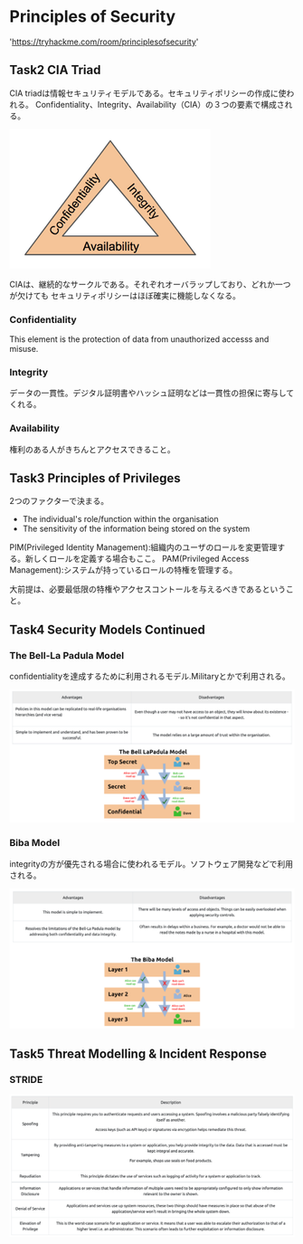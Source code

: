 # Principles of Security

'https://tryhackme.com/room/principlesofsecurity'

## Task2 CIA Triad

CIA triadは情報セキュリティモデルである。セキュリティポリシーの作成に使われる。
Confidentiality、Integrity、Availability（CIA）の３つの要素で構成される。

![](./img/CIA%20Triad.png)

CIAは、継続的なサークルである。それぞれオーバラップしており、どれか一つが欠けても
セキュリティポリシーはほぼ確実に機能しなくなる。  

### Confidentiality

This element is the protection of data from unauthorized accesss and misuse.

### Integrity
データの一貫性。デジタル証明書やハッシュ証明などは一貫性の担保に寄与してくれる。

### Availability
権利のある人がきちんとアクセスできること。  

## Task3 Principles of Privileges

2つのファクターで決まる。  

- The individual's role/function within the organisation  
- The sensitivity of the information being stored on the system  

PIM(Privileged Identity Management):組織内のユーザのロールを変更管理する。新しくロールを定義する場合もここ。
PAM(Privileged Access Management):システムが持っているロールの特権を管理する。

大前提は、必要最低限の特権やアクセスコントールを与えるべきであるということ。　　

## Task4 Security Models Continued

### The Bell-La Padula Model

confidentialityを達成するために利用されるモデル.Militaryとかで利用される。

![](./img/bell_LaPadula_Model.png)

### Biba Model

integrityの方が優先される場合に使われるモデル。ソフトウェア開発などで利用される。

![](./img/BibaModel.png)

## Task5 Threat Modelling & Incident Response

### STRIDE

![](./img/STRIDE.png)

